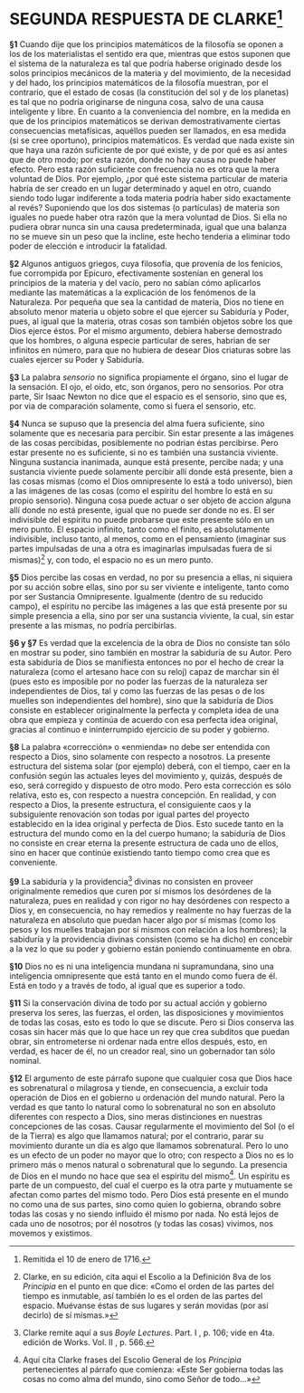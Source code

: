 # SEGUNDA RESPUESTA DE CLARKE[^1]

[^1]: Remitida el 10 de enero de 1716.

**§1** Cuando dije que los principios matemáticos de la filosofía
se oponen a los de los materialistas el sentido era que,
mientras que estos suponen que el sistema de la naturaleza es tal
que podría haberse originado desde los solos principios mecánicos
de la materia y del movimiento, de la necesidad y del hado,
los principios matemáticos de la filosofía muestran, por el contrario,
que el estado de cosas (la constitución del sol y de los planetas)
es tal que no podría originarse de ninguna cosa, salvo de
una causa inteligente y libre. En cuanto a la conveniencia del nombre,
en la medida en que de los principios matemáticos se derivan
demostrativamente ciertas consecuencias metafísicas, aquéllos
pueden ser llamados, en esa medida (si se cree oportuno), principios
matemáticos. Es verdad que nada existe sin que haya una
razón suficiente de por qué existe, y de por qué es así antes que
de otro modo; por esta razón, donde no hay causa no puede haber
efecto. Pero esta razón suficiente con frecuencia no es otra
que la mera voluntad de Dios. Por ejemplo, ¿por qué este sistema
particular de materia habría de ser creado en un lugar determinado
y aquel en otro, cuando siendo todo lugar indiferente a
toda materia podría haber sido exactamente al revés? Suponiendo
que los dos sistemas (o partículas) de materia son iguales no
puede haber otra razón que la mera voluntad de Dios. Si ella
no pudiera obrar nunca sin una causa predeterminada, igual
que una balanza no se mueve sin un peso que la incline, este
hecho tenderia a eliminar todo poder de elección e introducir la
fatalidad.

**§2** Algunos antiguos griegos, cuya filosofía, que provenía
de los fenicios, fue corrompida por Epicuro, efectivamente sostenían
en general los principios de la materia y del vacío, pero
no sabían cómo aplicarlos mediante las matemáticas a la explicación
de los fenómenos de la Naturaleza. Por pequeña que sea la
cantidad de materia, Dios no tiene en absoluto menor materia
u objeto sobre el que ejercer su Sabiduría y Poder, pues, al igual
que la materia, otras cosas son también objetos sobre los que
Dios ejerce éstos. Por el mismo argumento, debiera haberse demostrado
que los hombres, o alguna especie particular de seres,
habrian de ser infinitos en número, para que no hubiera de desear
Dios criaturas sobre las cuales ejercer su Poder y Sabiduría.

**§3** La palabra *sensorio* no significa propiamente el órgano,
sino el lugar de la sensación. El ojo, el oido, etc, son órganos,
pero no sensorios. Por otra parte, Sir Isaac Newton no dice que
el espacio es el sensorio, sino que es, por via de comparación
solamente, como si fuera el sensorio, etc.

**§4** Nunca se supuso que la presencia del alma fuera suficiente,
sino solamente que es necesaria para percibir. Sin estar
presente a las imágenes de las cosas percibidas, posiblemente no
podrian éstas percibirse. Pero estar presente no es suficiente, si
no es también una sustancia viviente. Ninguna sustancia inanimada,
aunque está presente, percibe nada; y una sustancia viviente
puede solamente percibir allí donde está presente, bien a
las cosas mismas (como el Dios omnipresente lo está a todo universo),
bien a las imágenes de las cosas (como el espíritu del
hombre lo está en su propio sensorio). Ninguna cosa puede actuar
o ser objeto de accion alguna allí donde no está presente,
igual que no puede ser donde no es. El ser indivisible del espíritu
no puede probarse que este presente sólo en un mero punto.
El espacio infinito, tanto como el finito, es absolutamente indivisible,
incluso tanto, al menos, como en el pensamiento (imaginar
sus partes impulsadas de una a otra es imaginarlas impulsadas
fuera de si mismas)[^2] y, con todo, el espacio no es un mero
punto.

[^2]: Clarke, en su edición, cita aqui el Escolio a la Definición 8va de los
*Principia* en el punto en que dice: «Como el orden de las partes del tiempo
es inmutable, así también lo es el orden de las partes del espacio. Muévanse
éstas de sus lugares y serán movidas (por así decirlo) de sí mismas.»

**§5** Dios percibe las cosas en verdad, no por su presencia
a ellas, ni siquiera por su acción sobre ellas, sino por su ser viviente
e inteligente, tanto como por ser Sustancia Omnipresente.
Igualmente (dentro de su reducido campo), el espíritu no percibe
las imágenes a las que está presente por su simple presencia
a ella, sino por ser una sustancia viviente, la cual, sin estar presente
a las mismas, no podría percibirlas.

**§6 y §7** Es verdad que la excelencia de la obra de Dios no
consiste tan sólo en mostrar su poder, sino también en mostrar
la sabiduría de su Autor. Pero esta sabiduría de Dios se manifiesta
entonces no por el hecho de crear la naturaleza (como el
artesano hace con su reloj) capaz de marchar sin él (pues esto es
imposible por no poder las fuerzas de la naturaleza ser independientes
de Dios, tal y como las fuerzas de las pesas o de los muelles
son independientes del hombre), sino que la sabiduría de
Dios consiste en establecer originalmente la perfecta y completa
idea de una obra que empieza y continúa de acuerdo con esa
perfecta idea original, gracias al continuo e ininterrumpido ejercicio
de su poder y gobierno.

**§8** La palabra «corrección» o «enmienda» no debe ser entendida
con respecto a Dios, sino solamente con respecto a nosotros.
La presente estructura del sistema solar (por ejemplo) deberá,
con el tiempo, caer en la confusión según las actuales leyes
del movimiento y, quizás, después de eso, será corregido y dispuesto
de otro modo. Pero esta corrección es sólo relativa, esto
es, con respecto a nuestra concepción. En realidad, y con respecto
a Dios, la presente estructura, el consiguiente caos y la subsiguiente
renovación son todas por igual partes del proyecto establecido
en la idea original y perfecta de Dios. Esto sucede tanto
en la estructura del mundo como en la del cuerpo humano; la sabiduría
de Dios no consiste en crear eterna la presente estructura
de cada uno de ellos, sino en hacer que continúe existiendo tanto
tiempo como crea que es conveniente.

**§9** La sabiduría y la providencia[^3] divinas no consisten en
proveer originalmente remedios que curen por sí mismos los desórdenes
de la naturaleza, pues en realidad y con rigor no hay
desórdenes con respecto a Dios y, en consecuencia, no hay remedios
y realmente no hay fuerzas de la naturaleza en absoluto que
puedan hacer algo por sí mismas (como los pesos y los muelles
trabajan por sí mismos con relación a los hombres); la sabiduría
y la providencia divinas consisten (como se ha dicho) en concebir
a la vez lo que su poder y gobierno están poniendo continuamente
en obra.

[^3]: Clarke remite aquí a sus *Boyle Lectures*. Part. I , p. 106; vide en
4ta. edición de Works. Vol. II , p. 566.

**§10** Dios no es ni una inteligencia mundana ni supramundana,
sino una inteligencia omnipresente que está tanto en el mundo
como fuera de él. Está en todo y a través de todo, al igual
que es superior a todo.

**§11** Si la conservación divina de todo por su actual acción
y gobierno preserva los seres, las fuerzas, el orden, las disposiciones
y movimientos de todas las cosas, esto es todo lo que se
discute. Pero si Dios conserva las cosas sin hacer más que lo que
hace un rey que crea subditos que puedan obrar, sin entrometerse
ni ordenar nada entre ellos después, esto, en verdad, es hacer de
él, no un creador real, sino un gobernador tan sólo nominal.

**§12** El argumento de este párrafo supone que cualquier cosa
que Dios hace es sobrenatural o milagrosa y tiende, en consecuencia,
a excluir toda operación de Dios en el gobierno u ordenación
del mundo natural. Pero la verdad es que tanto lo natural
como lo sobrenatural no son en absoluto diferentes con respecto
a Dios, sino meras distinciones en nuestras concepciones de las
cosas. Causar regularmente el movimiento del Sol (o el de la
Tierra) es algo que llamamos natural; por el contrario, parar su
movimiento durante un día es algo que llamamos sobrenatural.
Pero lo uno es un efecto de un poder no mayor que lo otro; con
respecto a Dios no es lo primero más o menos natural o sobrenatural
que lo segundo. La presencia de Dios en el mundo no hace
que sea el espíritu del mismo[^4]. Un espíritu es parte de un compuesto,
del cual el cuerpo es la otra parte y mutuamente se afectan
como partes del mismo todo. Pero Dios está presente en el
mundo no como una de sus partes, sino como quien lo gobierna,
obrando sobre todas las cosas y no siendo influido él mismo por
nada. No está lejos de cada uno de nosotros; por él nosotros (y
todas las cosas) vivimos, nos movemos y existimos.

[^4]: Aquí cita Clarke frases del Escolio General de los *Principia* pertenecientes
al párrafo que comienza: «Este Ser gobierna todas las cosas no
como alma del mundo, sino como Señor de todo...»
